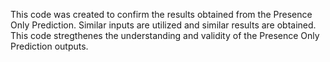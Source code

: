 This code was created to confirm the results obtained from the Presence Only Prediction. Similar inputs are utilized and similar results are obtained. This code stregthenes the understanding and validity of the Presence Only Prediction outputs.
